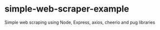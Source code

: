 # simple-web-scraper-example
Simple web scraping using Node, Express, axios, cheerio and pug libraries
